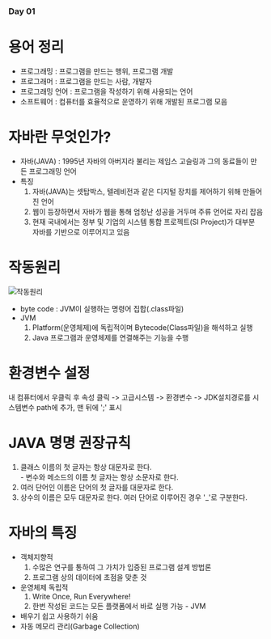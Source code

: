 ### Day 01

# 용어 정리
  - 프로그래밍 : 프로그램을 만드는 행위, 프로그램 개발  
  - 프로그래머 : 프로그램을 만드는 사람, 개발자  
  - 프로그래밍 언어 : 프로그램을 작성하기 위해 사용되는 언어  
  - 소프트웨어 : 컴퓨터를 효율적으로 운영하기 위해 개발된 프로그램 모음  
  
# 자바란 무엇인가?
  - 자바(JAVA) : 1995년 자바의 아버지라 불리는 제임스 고슬링과 그의 동료들이 만든 프로그래밍 언어  
  - 특징  
     1. 자바(JAVA)는 셋탑박스, 텔레비전과 같은 디지털 장치를 제어하기 위해 만들어진 언어  
     2. 웹이 등장하면서 자바가 웹을 통해 엄청난 성공을 거두며 주류 언어로 자리 잡음  
     3. 현재 국내에서는 정부 및 기업의 시스템 통합 프로젝트(SI Project)가 대부분 자바를 기반으로 이루어지고 있음  
     
# 작동원리
![작동원리](https://user-images.githubusercontent.com/68003227/103624204-8de3fd00-4f7c-11eb-943c-89abf66aab5e.png)  

  - byte code : JVM이 실행하는 명령어 집합(.class파일)  
  - JVM  
     1. Platform(운영체제)에 독립적이며 Bytecode(Class파일)을 해석하고 실행  
     2. Java 프로그램과 운영체제를 연결해주는 기능을 수행  

# 환경변수 설정  
내 컴퓨터에서 우클릭 후 속성 클릭 -> 고급시스템 -> 환경변수 -> JDK설치경로를 시스템변수 path에 추가, 맨 뒤에 ';' 표시  

# JAVA 명명 권장규칙  
  1. 클래스 이름의 첫 글자는 항상 대문자로 한다.  
    - 변수와 메소드의 이름 첫 글자는 항상 소문자로 한다.  
  2. 여러 단어인 이름은 단어의 첫 글자를 대문자로 한다.  
  3. 상수의 이름은 모두 대문자로 한다. 여러 단어로 이루어진 경우 '_'로 구분한다.  
  
# 자바의 특징  
  - 객체지향적  
    1. 수많은 연구를 통하여 그 가치가 입증된 프로그램 설계 방법론  
    2. 프로그램 상의 데이터에 초점을 맞춘 것  
  - 운영체제 독립적  
    1. Write Once, Run Everywhere!  
    2. 한번 작성된 코드는 모든 플랫폼에서 바로 실행 가능 - JVM
  - 배우기 쉽고 사용하기 쉬움  
  - 자동 메모리 관리(Garbage Collection)
